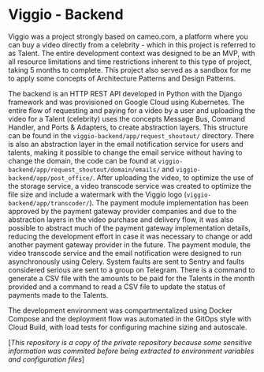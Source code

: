 # Viggio - Backend

Viggio was a project strongly based on cameo.com, a platform where you can buy a video directly from a celebrity - which in this project is referred to as Talent. The entire development context was designed to be an MVP, with all resource limitations and time restrictions inherent to this type of project, taking 5 months to complete. This project also served as a sandbox for me to apply some concepts of Architecture Patterns and Design Patterns.

The backend is an HTTP REST API developed in Python with the Django framework and was provisioned on Google Cloud using Kubernetes. The entire flow of requesting and paying for a video by a user and uploading the video for a Talent (celebrity) uses the concepts Message Bus, Command Handler, and Ports & Adapters, to create abstraction layers. This structure can be found in the `viggio-backend/app/request_shoutout/` directory. There is also an abstraction layer in the email notification service for users and talents, making it possible to change the email service without having to change the domain, the code can be found at `viggio-backend/app/request_shoutout/domain/emails/` and `viggio-backend/app/post_office/`.
After uploading the video, to optimize the use of the storage service, a video transcode service was created to optimize the file size and include a watermark with the Viggio logo (`viggio-backend/app/transcoder/`).
The payment module implementation has been approved by the payment gateway provider companies and due to the abstraction layers in the video purchase and delivery flow, it was also possible to abstract much of the payment gateway implementation details, reducing the development effort in case it was necessary to change or add another payment gateway provider in the future.
The payment module, the video transcode service and the email notification were designed to run asynchronously using Celery. System faults are sent to Sentry and faults considered serious are sent to a group on Telegram.
There is a command to generate a CSV file with the amounts to be paid for the Talents in the month provided and a command to read a CSV file to update the status of payments made to the Talents.

The development environment was compartmentalized using Docker Compose and the deployment flow was automated in the GitOps style with Cloud Build, with load tests for configuring machine sizing and autoscale.

[*This repository is a copy of the private repository because some sensitive information was commited before being extracted to environment variables and configuration files*]
